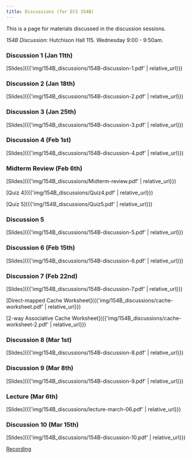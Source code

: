 ```yaml
---
title: Discussions (for ECS 154B)
---
```


This is a page for materials discussed in the discussion sessions.

*154B Discussion*: Hutchison Hall 115. Wednesday 9:00 - 9:50am.

### Discussion 1 (Jan 11th)

[Slides]({{'img/154B_discussions/154B-discussion-1.pdf' | relative_url}})

### Discussion 2 (Jan 18th)
[Slides]({{'img/154B_discussions/154B-discussion-2.pdf' | relative_url}})

### Discussion 3 (Jan 25th)
[Slides]({{'img/154B_discussions/154B-discussion-3.pdf' | relative_url}})

### Discussion 4 (Feb 1st)
[Slides]({{'img/154B_discussions/154B-discussion-4.pdf' | relative_url}})

### Midterm Review (Feb 6th)
[Slides]({{'img/154B_discussions/Midterm-review.pdf' | relative_url}})

[Quiz 4]({{'img/154B_discussions/Quiz4.pdf' | relative_url}})

[Quiz 5]({{'img/154B_discussions/Quiz5.pdf' | relative_url}})

### Discussion 5
[Slides]({{'img/154B_discussions/154B-discussion-5.pdf' | relative_url}})

### Discussion 6 (Feb 15th)
[Slides]({{'img/154B_discussions/154B-discussion-6.pdf' | relative_url}})

### Discussion 7 (Feb 22nd)
[Slides]({{'img/154B_discussions/154B-discussion-7.pdf' | relative_url}})

[Direct-mapped Cache Worksheet]({{'img/154B_discussions/cache-worksheet.pdf' | relative_url}})

[2-way Associative Cache Worksheet]({{'img/154B_discussions/cache-worksheet-2.pdf' | relative_url}})

### Discussion 8 (Mar 1st)
[Slides]({{'img/154B_discussions/154B-discussion-8.pdf' | relative_url}})


### Discussion 9 (Mar 8th)
[Slides]({{'img/154B_discussions/154B-discussion-9.pdf' | relative_url}})

### Lecture (Mar 6th)
[Slides]({{'img/154B_discussions/lecture-march-06.pdf' | relative_url}})


### Discussion 10 (Mar 15th)
[Slides]({{'img/154B_discussions/154B-discussion-10.pdf' | relative_url}})

[Recording](https://ucdavis.zoom.us/rec/share/v2Y8mpIPE_PPxNNTB3Sa0Ict-ilvcGM6MyZjUkY_OOZVoKVF21AthaNY3W5cRsBI.IMKbP1D4g2lh3Bgc)

